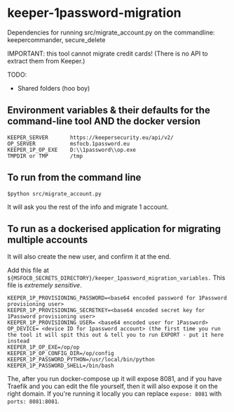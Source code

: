 # keeper-1password-migration

Dependencies for running src/migrate_account.py on the commandline: keepercommander, secure_delete

IMPORTANT: this tool cannot migrate credit cards! (There is no API to extract them from Keeper.)

TODO: 
 - Shared folders (hoo boy)

## Environment variables & their defaults for the command-line tool AND the docker version
```text
KEEPER_SERVER       https://keepersecurity.eu/api/v2/
OP_SERVER           msfocb.1password.eu
KEEPER_1P_OP_EXE    D:\\1password\\op.exe
TMPDIR or TMP       /tmp
```

## To run from the command line

```text
$python src/migrate_account.py
```

It will ask you the rest of the info and migrate 1 account.

## To run as a dockerised application for migrating multiple accounts

It will also create the new user, and confirm it at the end.

Add this file at `${MSFOCB_SECRETS_DIRECTORY}/keeper_1password_migration_variables.` This file is *extremely sensitive*.

```text
KEEPER_1P_PROVISIONING_PASSWORD=<base64 encoded password for 1Password provisioning user>
KEEPER_1P_PROVISIONING_SECRETKEY=<base64 encoded secret key for 1Password provisioning user>
KEEPER_1P_PROVISIONING_USER= <base64 encoded user for 1Password>
OP_DEVICE= <device ID for 1password account> (the first time you run the tool it will spit this out & tell you to run EXPORT - put it here instead
KEEPER_1P_OP_EXE=/op/op
KEEPER_1P_OP_CONFIG_DIR=/op/config
KEEPER_1P_PASSWORD_PYTHON=/usr/local/bin/python
KEEPER_1P_PASSWORD_SHELL=/bin/bash
```

The, after you run docker-compose up it will expose 8081, and if you have Traefik and you can edit the file yourself, then it will also expose it on the right domain. If you're running it locally you can replace `expose: 8081` with `ports: 8081:8081`.

